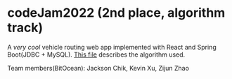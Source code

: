# codeJam2022 (2nd place, algorithm track)

A *very cool* vehicle routing web app implemented with React and Spring Boot(JDBC + MySQL). [This file](https://github.com/JacksonChik/codeJam2022/blob/master/algorithm_desc.pdf) describes the algorithm used. 

Team members(BitOcean): Jackson Chik, Kevin Xu, Zijun Zhao
